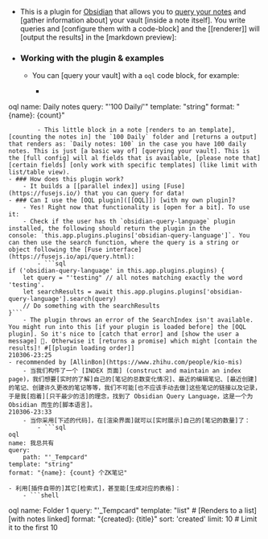 - This is a plugin for [Obsidian](https://obsidian.md/) that allows you to [query your notes]([[query]]) and [gather information about] your vault [inside a note itself]. You write queries and [configure them with a code-block] and the [[renderer]] will [output the results] in the [markdown preview]:
- ### Working with the plugin & examples
    - You can [query your vault] with a `oql` code block, for example:
        - ```sql
oql
name: Daily notes
query: "'100 Daily/'"
template: "string"
format: "{name}: {count}"
```
        - This little block in a note [renders to an template], [counting the notes in] the `100 Daily` folder and [returns a output] that renders as: `Daily notes: 100` in the case you have 100 daily notes. This is just [a basic way of] [querying your vault]. This is the [full config] will al fields that is available, [please note that] [certain fields] [only work with specific templates] (like limit with list/table view).
- ### How does this plugin work?
    - It builds a [[parallel index]] using [Fuse](https://fusejs.io/) that you can query for data!
- ### Can I use the [OQL plugin]([[OQL]]) [with my own plugin]?
    - Yes! Right now that functionality is [open for a bit]. To use it:
    - Check if the user has th `obsidian-query-language` plugin installed, the following should return the plugin in the console: `this.app.plugins.plugins['obsidian-query-language']`. You can then use the search function, where the query is a string or object following the [Fuse interface](https://fusejs.io/api/query.html):
        - ```sql
if ('obsidian-query-language' in this.app.plugins.plugins) {
    let query = "'testing" // all notes matching exactly the word 'testing'.
    let searchResults = await this.app.plugins.plugins['obsidian-query-language'].search(query)
    // Do something with the searchResults
}```
    - The plugin throws an error of the SearchIndex isn't available. You might run into this [if your plugin is loaded before] the [OQL plugin]. So it's nice to [catch that error] and [show the user a message] 🖖. Otherwise it [returns a promise] which might [contain the results]! #[[plugin loading order]]
210306-23:25
- recommended by [AllinBon](https://www.zhihu.com/people/kio-mis)
    - 当我们构件了一个 [INDEX 页面] (construct and maintain an index page)，我们想要[实时的了解]自己的[笔记的总数变化情况]、最近的编辑笔记、[最近创建]的笔记、创建许久更改的笔记等等，我们不可能[也不应该手动去做]这些笔记的链接以及记录，于是我[抱着][只干最少的活]的理念，找到了 Obsidian Query Language，这是一个为 Obsidian 而生的[脚本语言]。
210306-23:33
    - 当你采用[下述的代码]，在[渲染界面]就可以[实时展示]自己的[笔记的数量]了：
        - ```sql
oql
name: 我总共有
query:
    path: "'_Tempcard"
template: "string"
format: "{name}: {count} 个ZK笔记"
```
    - 利用[插件自带的]其它[检索式]，甚至能[生成对应的表格]：
        - ```shell
oql
name: Folder 1
query: "'_Tempcard" 
template: "list" # [Renders to a list] [with notes linked]
format: "{created}: {title}"
sort: 'created' 
limit: 10 # Limit it to the first 10
```
